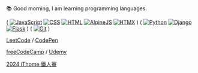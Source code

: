 📚 Good morning, I am learning programming languages.


( [![JavaScript](https://skillicons.dev/icons?i=js)](https://developer.mozilla.org/en-US/docs/Web/JavaScript) [![CSS](https://skillicons.dev/icons?i=css)](https://developer.mozilla.org/en-US/docs/Web/CSS) [![HTML](https://skillicons.dev/icons?i=html)](https://developer.mozilla.org/en-US/docs/Web/HTML) [![AlpineJS](https://skillicons.dev/icons?i=alpinejs)](https://alpinejs.dev/) [![HTMX](https://skillicons.dev/icons?i=htmx)](https://htmx.org/) )
( [![Python](https://skillicons.dev/icons?i=py)](https://www.python.org/) [![Django](https://skillicons.dev/icons?i=django)](https://www.djangoproject.com/) [![Flask](https://skillicons.dev/icons?i=flask)](https://flask.palletsprojects.com/en/3.0.x/) ) 
( [![Git](https://skillicons.dev/icons?i=git)](https://git-scm.com/) )

[LeetCode](https://leetcode.com/u/RDNNN/) / [CodePen](https://codepen.io/RDNNNNN)

[freeCodeCamp](https://www.freecodecamp.org/RDNNN) / [Udemy](https://www.udemy.com/user/ma-yu-deng/)

[2024 iThome 鐵人賽](https://ithelp.ithome.com.tw/users/20168290/ironman/7118)
